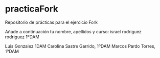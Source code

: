 # practicaFork
Repositorio de prácticas para el ejercicio Fork

Añade a continuación tu nombre, apellidos y curso:
israel rodriguez rodriguez 1ºDAM

Luis Gonzalez 1DAM
Carolina Sastre Garrido, 1ºDAM
Marcos Pardo Torres, 1ºDAM
